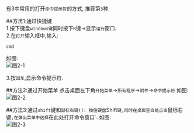 有3中常用的打开`命令提示符`的方式, 推荐第`3`种.

##方法1:通过快捷键  
1.按下键盘`windows键`同时按下`R`键->显示`运行`窗口.   
2.在`打开`输入框中,输入:   

	cmd

如图:   
![图2-1](http://localhost/img/windows/basic/2-1.png)   

3.按`回车`,显示命令提示符.   

##方法2:通过开始菜单
点击桌面左下角`开始菜单`->`所有程序`->`附件`->`命令提示符`
如图:   
![图2-2](http://localhost/img/windows/basic/2-2.png)   

##方法3:通过`shift`键和`鼠标右键():
按住键盘`Shift`键,同时在桌面空白处点击`鼠标右键`,在弹出菜单中选择`在此处打开命令窗口`.
如图:   
![图2-3](http://localhost/img/windows/basic/2-3.png)   
